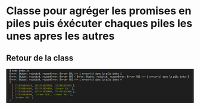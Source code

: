 # Classe pour agréger les promises en piles puis éxécuter chaques piles les unes apres les autres #


## Retour de la class ##
![alt text](image.png)